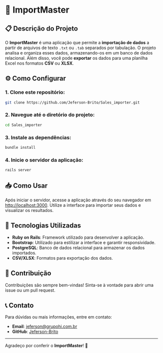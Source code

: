 # 🚀 ImportMaster

## 📋 Descrição do Projeto
O **ImportMaster** é uma aplicação que permite a **importação de dados** a partir de arquivos de texto `.txt` ou `.tab` separados por tabulação. O projeto analisa e organiza esses dados, armazenando-os em um banco de dados relacional. Além disso, você pode **exportar** os dados para uma planilha Excel nos formatos **CSV** ou **XLSX**.

## ⚙️ Como Configurar

### 1. Clone este repositório:
```bash
git clone https://github.com/Jeferson-Brito/Sales_importer.git
```

### 2. Navegue até o diretório do projeto:
```bash
cd Sales_importer
```

### 3. Instale as dependências:
```bash
bundle install
```

### 4. Inicie o servidor da aplicação:
```bash
rails server
```

## 📥 Como Usar
Após iniciar o servidor, acesse a aplicação através do seu navegador em [http://localhost:3000](http://localhost:3000). Utilize a interface para importar seus dados e visualizar os resultados.

## 📄 Tecnologias Utilizadas
- **Ruby on Rails**: Framework utilizado para desenvolver a aplicação.
- **Bootstrap**: Utilizado para estilizar a interface e garantir responsividade.
- **PostgreSQL**: Banco de dados relacional para armazenar os dados importados.
- **CSV/XLSX**: Formatos para exportação dos dados.

## 🤝 Contribuição
Contribuições são sempre bem-vindas! Sinta-se à vontade para abrir uma issue ou um pull request.

## 📞 Contato
Para dúvidas ou mais informações, entre em contato:
- **Email**: [jeferson@grupohi.com.br](mailto:jeferson@grupohi.com.br)
- **GitHub**: [Jeferson-Brito](https://github.com/Jeferson-Brito)

---

Agradeço por conferir o **ImportMaster**! 🌟
